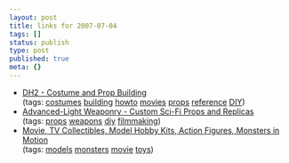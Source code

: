 ```yaml
---
layout: post
title: links for 2007-07-04
tags: []
status: publish
type: post
published: true
meta: {}
---
```

<ul class="delicious">
	<li>
		<div class="delicious-link"><a href="http://www.studiocreations.com/howto/index.html">DH2 - Costume and Prop Building</a></div>
		<div class="delicious-tags">(tags: <a href="http://del.icio.us/markmorga/costumes">costumes</a> <a href="http://del.icio.us/markmorga/building">building</a> <a href="http://del.icio.us/markmorga/howto">howto</a> <a href="http://del.icio.us/markmorga/movies">movies</a> <a href="http://del.icio.us/markmorga/props">props</a> <a href="http://del.icio.us/markmorga/reference">reference</a> <a href="http://del.icio.us/markmorga/DIY">DIY</a>)</div>
	</li>
	<li>
		<div class="delicious-link"><a href="http://www.advanced-light.com/index.asp">Advanced-Light Weaponry - Custom Sci-Fi Props and Replicas</a></div>
		<div class="delicious-tags">(tags: <a href="http://del.icio.us/markmorga/props">props</a> <a href="http://del.icio.us/markmorga/weapons">weapons</a> <a href="http://del.icio.us/markmorga/diy">diy</a> <a href="http://del.icio.us/markmorga/filmmaking">filmmaking</a>)</div>
	</li>
	<li>
		<div class="delicious-link"><a href="http://www.monstersinmotion.com/catalog/index.php">Movie, TV Collectibles, Model Hobby Kits, Action Figures, Monsters in Motion</a></div>
		<div class="delicious-tags">(tags: <a href="http://del.icio.us/markmorga/models">models</a> <a href="http://del.icio.us/markmorga/monsters">monsters</a> <a href="http://del.icio.us/markmorga/movie">movie</a> <a href="http://del.icio.us/markmorga/toys">toys</a>)</div>
	</li>
</ul>
